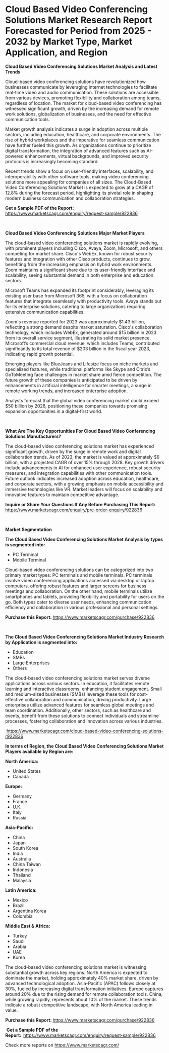 <p><h1>Cloud Based Video Conferencing Solutions Market Research Report Forecasted for Period from 2025 -  2032 by Market Type, Market Application, and Region</h1></p><p><strong>Cloud Based Video Conferencing Solutions Market Analysis and Latest Trends</strong></p>
<p><p>Cloud-based video conferencing solutions have revolutionized how businesses communicate by leveraging internet technologies to facilitate real-time video and audio communication. These solutions are accessible from various devices, promoting flexibility and collaboration among teams, regardless of location. The market for cloud-based video conferencing has witnessed significant growth, driven by the increasing demand for remote work solutions, globalization of businesses, and the need for effective communication tools.</p><p>Market growth analysis indicates a surge in adoption across multiple sectors, including education, healthcare, and corporate environments. The rise of hybrid workplaces and the imperative for seamless communication have further fueled this growth. As organizations continue to prioritize digital transformation, the integration of advanced features such as AI-powered enhancements, virtual backgrounds, and improved security protocols is increasingly becoming standard.</p><p>Recent trends show a focus on user-friendly interfaces, scalability, and interoperability with other software tools, making video conferencing solutions more appealing for companies of all sizes. The Cloud-Based Video Conferencing Solutions Market is expected to grow at a CAGR of 12.8% during the forecast period, highlighting its pivotal role in shaping modern business communication and collaboration strategies.</p></p>
<p><strong>Get a Sample PDF of the Report:&nbsp;</strong> <a href="https://www.marketscagr.com/enquiry/request-sample/922836?utm_campaign=2648&utm_medium=2&utm_source=Github&utm_content=ia&utm_term=07032025&utm_id=cloud-based-video-conferencing-solutions">https://www.marketscagr.com/enquiry/request-sample/922836</a></p>
<p>&nbsp;</p>
<p><strong>Cloud Based Video Conferencing Solutions Major Market Players</strong></p>
<p><p>The cloud-based video conferencing solutions market is rapidly evolving, with prominent players including Cisco, Avaya, Zoom, Microsoft, and others competing for market share. Cisco's WebEx, known for robust security features and integration with other Cisco products, continues to grow, benefiting from the increasing emphasis on hybrid work environments. Zoom maintains a significant share due to its user-friendly interface and scalability, seeing substantial demand in both enterprise and education sectors.</p><p>Microsoft Teams has expanded its footprint considerably, leveraging its existing user base from Microsoft 365, with a focus on collaboration features that integrate seamlessly with productivity tools. Avaya stands out for its enterprise solutions, catering to large organizations requiring extensive communication capabilities.</p><p>Zoom's revenue reported for 2023 was approximately $1.43 billion, reflecting a strong demand despite market saturation. Cisco's collaboration technology, which includes WebEx, generated around $15 billion in 2023 from its overall service segment, illustrating its solid market presence. Microsoft’s commercial cloud revenue, which includes Teams, contributed significantly to its total revenue of $203 billion in the fiscal year 2023, indicating rapid growth potential.</p><p>Emerging players like BlueJeans and Lifesize focus on niche markets and specialized features, while traditional platforms like Skype and Citrix’s GoToMeeting face challenges in market share amid fierce competition. The future growth of these companies is anticipated to be driven by enhancements in artificial intelligence for smarter meetings, a surge in remote working trends, and increased enterprise adoption. </p><p>Analysts forecast that the global video conferencing market could exceed $50 billion by 2026, positioning these companies towards promising expansion opportunities in a digital-first world.</p></p>
<p>&nbsp;</p>
<p><strong>What Are The Key Opportunities For Cloud Based Video Conferencing Solutions Manufacturers?</strong></p>
<p><p>The cloud-based video conferencing solutions market has experienced significant growth, driven by the surge in remote work and digital collaboration trends. As of 2023, the market is valued at approximately $6 billion, with a projected CAGR of over 15% through 2028. Key growth drivers include advancements in AI for enhanced user experience, robust security measures, and integration capabilities with other communication tools. Future outlook indicates increased adoption across education, healthcare, and corporate sectors, with a growing emphasis on mobile accessibility and immersive technologies like VR. Market leaders will focus on scalability and innovative features to maintain competitive advantage.</p></p>
<p><strong>Inquire or Share Your Questions If Any Before Purchasing This Report:</strong> <a href="https://www.marketscagr.com/enquiry/pre-order-enquiry/922836?utm_campaign=2648&utm_medium=2&utm_source=Github&utm_content=ia&utm_term=07032025&utm_id=cloud-based-video-conferencing-solutions">https://www.marketscagr.com/enquiry/pre-order-enquiry/922836</a></p>
<p>&nbsp;</p>
<p><strong>Market Segmentation</strong></p>
<p><strong>The Cloud Based Video Conferencing Solutions Market Analysis by types is segmented into:</strong></p>
<p><ul><li>PC Terminal</li><li>Mobile Terminal</li></ul></p>
<p><p>Cloud-based video conferencing solutions can be categorized into two primary market types: PC terminals and mobile terminals. PC terminals involve video conferencing applications accessed via desktop or laptop computers, offering robust features and larger screens for business meetings and collaboration. On the other hand, mobile terminals utilize smartphones and tablets, providing flexibility and portability for users on the go. Both types cater to diverse user needs, enhancing communication efficiency and collaboration in various professional and personal settings.</p></p>
<p><strong>Purchase this Report:&nbsp;</strong><a href="https://www.marketscagr.com/purchase/922836?utm_campaign=2648&utm_medium=2&utm_source=Github&utm_content=ia&utm_term=07032025&utm_id=cloud-based-video-conferencing-solutions">https://www.marketscagr.com/purchase/922836</a></p>
<p>&nbsp;</p>
<p><strong>The Cloud Based Video Conferencing Solutions Market Industry Research by Application is segmented into:</strong></p>
<p><ul><li>Education</li><li>SMBs</li><li>Large Enterprises</li><li>Others</li></ul></p>
<p><p>The cloud-based video conferencing solutions market serves diverse applications across various sectors. In education, it facilitates remote learning and interactive classrooms, enhancing student engagement. Small and medium-sized businesses (SMBs) leverage these tools for cost-effective collaboration and communication, driving productivity. Large enterprises utilize advanced features for seamless global meetings and team coordination. Additionally, other sectors, such as healthcare and events, benefit from these solutions to connect individuals and streamline processes, fostering collaboration and innovation across various industries.</p></p>
<p><a href="https://www.marketscagr.com/cloud-based-video-conferencing-solutions-r922836?utm_campaign=2648&utm_medium=2&utm_source=Github&utm_content=ia&utm_term=07032025&utm_id=cloud-based-video-conferencing-solutions">&nbsp;https://www.marketscagr.com/cloud-based-video-conferencing-solutions-r922836</a></p>
<p><strong>In terms of Region, the Cloud Based Video Conferencing Solutions Market Players available by Region are:</strong></p>
<p>
    <p> <strong> North America: </strong>
        <ul>
            <li>United States</li>
            <li>Canada</li>
        </ul>
        </p> 
    <p> <strong> Europe: </strong>
        <ul>
            <li>Germany</li>
            <li>France</li>
            <li>U.K.</li>
            <li>Italy</li>
            <li>Russia</li>
        </ul>
        </p> 
    <p> <strong> Asia-Pacific: </strong>
        <ul>
            <li>China</li>
            <li>Japan</li>
            <li>South Korea</li>
            <li>India</li>
            <li>Australia</li>
            <li>China Taiwan</li>
            <li>Indonesia</li>
            <li>Thailand</li>
            <li>Malaysia</li>
        </ul>
        </p> 
    <p> <strong> Latin America: </strong>
        <ul>
            <li>Mexico</li>
            <li>Brazil</li>
            <li>Argentina Korea</li>
            <li>Colombia</li>
        </ul>
        </p> 
    <p> <strong> Middle East & Africa: </strong>
        <ul>
            <li>Turkey</li>
            <li>Saudi</li>
            <li>Arabia</li>
            <li>UAE</li>
            <li>Korea</li>
        </ul>
    </p>
    </p>
<p><p>The cloud-based video conferencing solutions market is witnessing substantial growth across key regions. North America is expected to dominate the market, holding approximately 40% market share, driven by advanced technological adoption. Asia-Pacific (APAC) follows closely at 30%, fueled by increasing digital transformation initiatives. Europe captures around 20% due to the rising demand for remote collaboration tools. China, while growing rapidly, represents about 10% of the market. These trends indicate a robust competitive landscape, with North America leading in value.</p></p>
<p><strong>Purchase this Report: </strong><a href="https://www.marketscagr.com/purchase/922836?utm_campaign=2648&utm_medium=2&utm_source=Github&utm_content=ia&utm_term=07032025&utm_id=cloud-based-video-conferencing-solutions">https://www.marketscagr.com/purchase/922836</a></p>
<p>&nbsp;<strong>Get a Sample PDF of the Report:&nbsp;&nbsp;</strong><a href="https://www.marketscagr.com/enquiry/request-sample/922836?utm_campaign=2648&utm_medium=2&utm_source=Github&utm_content=ia&utm_term=07032025&utm_id=cloud-based-video-conferencing-solutions">https://www.marketscagr.com/enquiry/request-sample/922836</a></p>
<p><strong></strong></p>
<p>Check more reports on <a href="https://www.marketscagr.com/?utm_campaign=2648&utm_medium=2&utm_source=Github&utm_content=ia&utm_term=07032025&utm_id=cloud-based-video-conferencing-solutions">https://www.marketscagr.com/</a></p>